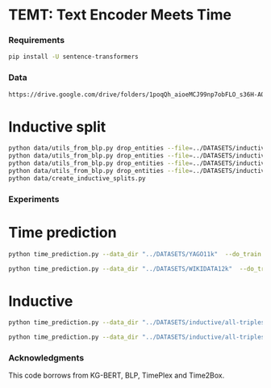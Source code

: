 # TEMT: Text Encoder Meets Time

### Requirements

```sh
pip install -U sentence-transformers
```

### Data

```sh
https://drive.google.com/drive/folders/1poqQh_aioeMCJ99np7obFLO_s36H-AO5?usp=share_link
```

# Inductive split

```sh
python data/utils_from_blp.py drop_entities --file=../DATASETS/inductive/only-training/WIKIDATA12k/old-train.txt
python data/utils_from_blp.py drop_entities --file=../DATASETS/inductive/only-training/YAGO11k/old-train.txt
python data/utils_from_blp.py drop_entities --file=../DATASETS/inductive/all-triples/WIKIDATA12k/all-triples.txt
python data/utils_from_blp.py drop_entities --file=../DATASETS/inductive/all-triples/YAGO11k/all-triples.txt
python data/create_inductive_splits.py
```

### Experiments

# Time prediction

```sh
python time_prediction.py --data_dir "../DATASETS/YAGO11k"  --do_train --epochs 50 --batch 1024 --n_temporal_neg 128  --do_test --lr 0.001  --min_time -453 --max_time 2844 --margin 2 --save_model --save_to "yago11k_tp_model.pth" --use_descriptions
```

```sh
python time_prediction.py --data_dir "../DATASETS/WIKIDATA12k"  --do_train --epochs 50 --batch 1024 --n_temporal_neg 128 --do_test --lr 0.001  --margin 2 --save_model --save_to "wikidata12k_tp_model.pth" --use_descriptions
```

# Inductive

```sh
python time_prediction.py --data_dir "../DATASETS/inductive/all-triples/YAGO11k"  --do_train --epochs 50 --batch 1024 --n_temporal_neg 128  --do_test --lr 0.001 --min_time -453 --max_time 2844 --margin 2 --save_model --save_to  "ind_yago11k_tp_model.pth" --use_descriptions
```

```sh
python time_prediction.py --data_dir "../DATASETS/inductive/all-triples/WIKIDATA12k"  --do_train --epochs 50 --batch 1024 --n_temporal_neg 128 --do_test --lr 0.001  --margin 2 --save_model --save_to "ind_wikidata12k_tp_model.pth" --use_descriptions
```


### Acknowledgments
This code borrows from KG-BERT, BLP, TimePlex and Time2Box.
